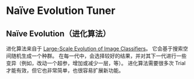# Naïve Evolution Tuner

## Naïve Evolution（进化算法）

进化算法来自于 [Large-Scale Evolution of Image Classifiers](https://arxiv.org/pdf/1703.01041.pdf)。 它会基于搜索空间随机生成一个种群。 在每一代中，会选择较好的结果，并对其下一代进行一些变异（例如，改动一个超参，增加或减少一层，等）。 进化算法需要很多次 Trial 才能有效，但它也非常简单，也很容易扩展新功能。